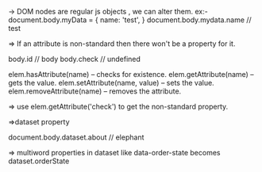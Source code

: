 -> DOM nodes are regular js objects , we can alter them. ex:-
document.body.myData = {
name: 'test',
}
document.body.mydata.name // test

=> If an attribute is non-standard then there won't be a property for it.

<body id='body' check="test">
body.id // body
body.check // undefined

elem.hasAttribute(name) – checks for existence.
elem.getAttribute(name) – gets the value.
elem.setAttribute(name, value) – sets the value.
elem.removeAttribute(name) – removes the attribute.

=> use elem.getAttribute('check') to get the non-standard property.

=>dataset property

<body data-about = 'elephant'>
document.body.dataset.about // elephant

=> multiword properties in dataset like data-order-state becomes dataset.orderState
